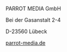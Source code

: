 PARROT MEDIA GmbH

Bei der Gasanstalt 2-4

D-23560 Lübeck


[parrot-media.de](https://www.parrot-media.de/)
